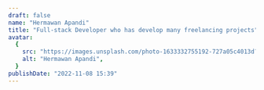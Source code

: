 ```yaml
---
draft: false
name: "Hermawan Apandi"
title: "Full-stack Developer who has develop many freelancing projects"
avatar:
  {
    src: "https://images.unsplash.com/photo-1633332755192-727a05c4013d?&fit=crop&w=280",
    alt: "Hermawan Apandi",
  }
publishDate: "2022-11-08 15:39"
---
```


